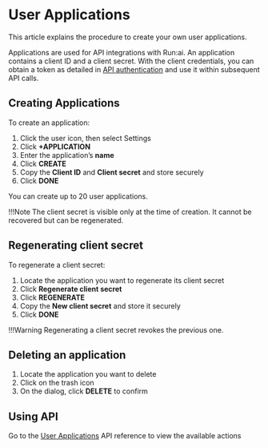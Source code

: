 # User Applications

This article explains the procedure to create your own user applications.

Applications are used for API integrations with Run:ai. An application contains a client ID and a client secret. With the client credentials, you can obtain a token as detailed in [API authentication](../developer/rest-auth.md) and use it within subsequent API calls.

## Creating Applications

To create an application:

1. Click the user icon, then select Settings
2. Click **+APPLICATION**  
3. Enter the application’s **name**  
4. Click **CREATE**  
5. Copy the **Client ID** and **Client secret** and store securely
6. Click **DONE**

You can create up to 20 user applications.

!!!Note
    The client secret is visible only at the time of creation. It cannot be recovered but can be regenerated.


## Regenerating client secret

To regenerate a client secret:

1. Locate the application you want to regenerate its client secret 
2. Click **Regenerate client secret**  
3. Click **REGENERATE**  
4. Copy the **New client secret** and store it securely
5. Click **DONE**

!!!Warning
    Regenerating a client secret revokes the previous one.

## Deleting an application

1. Locate the application you want to delete  
2. Click on the trash icon  
3. On the dialog, click **DELETE** to confirm 

## Using API

Go to the [User Applications](https://api-docs.run.ai/#tag/User-Applications) API reference to view the available actions


